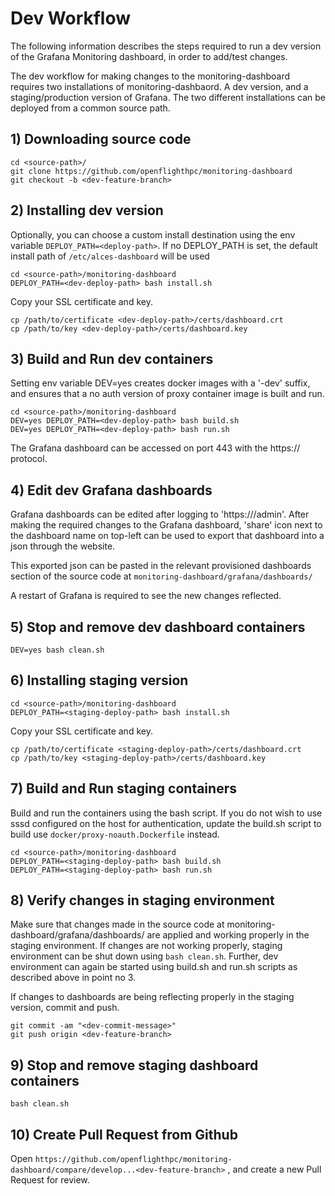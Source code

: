 
# Dev Workflow
The following information describes the steps required to run a dev version of the Grafana Monitoring dashboard, in order to add/test changes.

The dev workflow for making changes to the monitoring-dashboard requires two installations of monitoring-dashbaord. A dev version, and a staging/production version of Grafana. The two different installations can be deployed from a common source path.

## 1) Downloading source code
```
cd <source-path>/
git clone https://github.com/openflighthpc/monitoring-dashboard
git checkout -b <dev-feature-branch>
```

## 2) Installing dev version
Optionally, you can choose a custom install destination using the env variable `DEPLOY_PATH=<deploy-path>`. If no DEPLOY_PATH is set, the default install path of `/etc/alces-dashboard` will be used

```
cd <source-path>/monitoring-dashboard
DEPLOY_PATH=<dev-deploy-path> bash install.sh
```

Copy your SSL certificate and key.
```
cp /path/to/certificate <dev-deploy-path>/certs/dashboard.crt
cp /path/to/key <dev-deploy-path>/certs/dashboard.key
```

## 3) Build and Run dev containers
Setting env variable DEV=yes creates docker images with a '-dev' suffix, and ensures that a no auth version of proxy container image is built and run. 
```
cd <source-path>/monitoring-dashboard
DEV=yes DEPLOY_PATH=<dev-deploy-path> bash build.sh
DEV=yes DEPLOY_PATH=<dev-deploy-path> bash run.sh
```
The Grafana dashboard can be accessed on port 443 with the https:// protocol.

## 4) Edit dev Grafana dashboards
Grafana dashboards can be edited after logging to 'https://<Grafana-URL>/admin'. After making the required changes to the Grafana dashboard, 'share' icon next to the dashboard name on top-left can be used to export that dashboard into a json through the website. 

This exported json can be pasted in the relevant provisioned dashboards section of the source code at `monitoring-dashboard/grafana/dashboards/`

A restart of Grafana is required to see the new changes reflected.

## 5) Stop and remove dev dashboard containers
```
DEV=yes bash clean.sh
```

## 6) Installing staging version
```
cd <source-path>/monitoring-dashboard
DEPLOY_PATH=<staging-deploy-path> bash install.sh
```

Copy your SSL certificate and key.
```
cp /path/to/certificate <staging-deploy-path>/certs/dashboard.crt
cp /path/to/key <staging-deploy-path>/certs/dashboard.key
```

## 7) Build and Run staging containers
Build and run the containers using the bash script. If you do not wish to use sssd configured on the host for authentication, update the build.sh script to build use `docker/proxy-noauth.Dockerfile` instead. 

```
cd <source-path>/monitoring-dashboard
DEPLOY_PATH=<staging-deploy-path> bash build.sh
DEPLOY_PATH=<staging-deploy-path> bash run.sh
```

## 8) Verify changes in staging environment
Make sure that changes made in the source code at monitoring-dashboard/grafana/dashboards/ are applied and working properly in the staging environment. If changes are not working properly, staging environment can be shut down using `bash clean.sh`. Further, dev environment can again be started using build.sh and run.sh scripts as described above in point no 3.

If changes to dashboards are being reflecting properly in the staging version, commit and push.
```
git commit -am "<dev-commit-message>"
git push origin <dev-feature-branch>
```

## 9) Stop and remove staging dashboard containers
```
bash clean.sh
```

## 10) Create Pull Request from Github
Open `https://github.com/openflighthpc/monitoring-dashboard/compare/develop...<dev-feature-branch>` , and create a new Pull Request for review.
